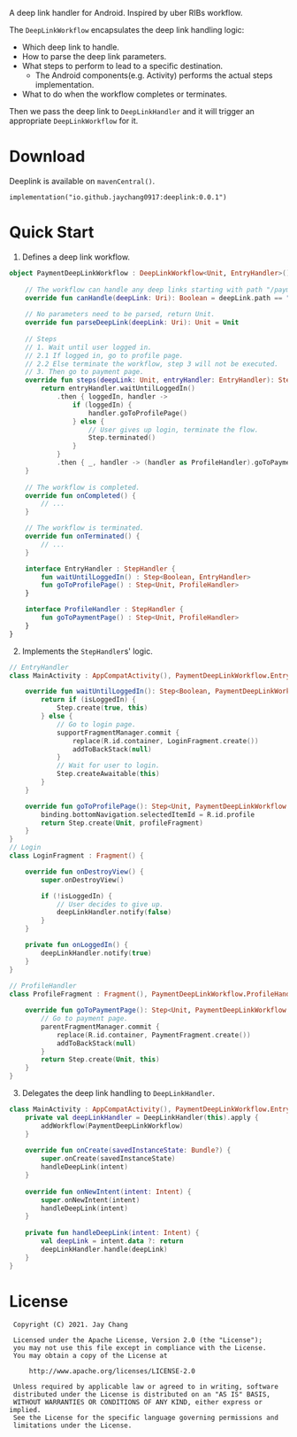 A deep link handler for Android. Inspired by uber RIBs workflow.

The `DeepLinkWorkflow` encapsulates the deep link handling logic:
- Which deep link to handle.
- How to parse the deep link parameters.
- What steps to perform to lead to a specific destination.
  - The Android components(e.g. Activity) performs the actual steps implementation.
- What to do when the workflow completes or terminates.

Then we pass the deep link to `DeepLinkHandler` and it will trigger an appropriate `DeepLinkWorkflow` for it.

# Download
Deeplink is available on `mavenCentral()`.
```
implementation("io.github.jaychang0917:deeplink:0.0.1")
```    

# Quick Start
1. Defines a deep link workflow.
```kotlin
object PaymentDeepLinkWorkflow : DeepLinkWorkflow<Unit, EntryHandler>() {
    
    // The workflow can handle any deep links starting with path "/payment". 
    override fun canHandle(deepLink: Uri): Boolean = deepLink.path == "/payment"
    
    // No parameters need to be parsed, return Unit.
    override fun parseDeepLink(deepLink: Uri): Unit = Unit
     
    // Steps
    // 1. Wait until user logged in.
    // 2.1 If logged in, go to profile page. 
    // 2.2 Else terminate the workflow, step 3 will not be executed.
    // 3. Then go to payment page.
    override fun steps(deepLink: Unit, entryHandler: EntryHandler): Step<out Any, out StepHandler> {
        return entryHandler.waitUntilLoggedIn()
            .then { loggedIn, handler ->
                if (loggedIn) {
                    handler.goToProfilePage()
                } else {
                    // User gives up login, terminate the flow.
                    Step.terminated()
                }
            }
            .then { _, handler -> (handler as ProfileHandler).goToPaymentPage() }
    }
     
    // The workflow is completed.
    override fun onCompleted() {
        // ...
    }

    // The workflow is terminated.
    override fun onTerminated() {
        // ...
    }

    interface EntryHandler : StepHandler {
        fun waitUntilLoggedIn() : Step<Boolean, EntryHandler>
        fun goToProfilePage() : Step<Unit, ProfileHandler>
    }

    interface ProfileHandler : StepHandler {
        fun goToPaymentPage() : Step<Unit, ProfileHandler>
    }
}
```  
2. Implements the `StepHandler`s' logic.
```kotlin
// EntryHandler
class MainActivity : AppCompatActivity(), PaymentDeepLinkWorkflow.EntryHandler {

    override fun waitUntilLoggedIn(): Step<Boolean, PaymentDeepLinkWorkflow.EntryHandler> {
        return if (isLoggedIn) {
            Step.create(true, this)
        } else {
            // Go to login page.
            supportFragmentManager.commit {
                replace(R.id.container, LoginFragment.create())
                addToBackStack(null)
            }
            // Wait for user to login.
            Step.createAwaitable(this)
        }
    }

    override fun goToProfilePage(): Step<Unit, PaymentDeepLinkWorkflow.ProfileHandler> {
        binding.bottomNavigation.selectedItemId = R.id.profile
        return Step.create(Unit, profileFragment)
    }
}  
// Login
class LoginFragment : Fragment() {

    override fun onDestroyView() {
        super.onDestroyView()

        if (!isLoggedIn) {
            // User decides to give up.
            deepLinkHandler.notify(false)
        }
    }

    private fun onLoggedIn() {
        deepLinkHandler.notify(true)
    }
}
 
// ProfileHandler
class ProfileFragment : Fragment(), PaymentDeepLinkWorkflow.ProfileHandler {

    override fun goToPaymentPage(): Step<Unit, PaymentDeepLinkWorkflow.ProfileHandler> {
        // Go to payment page.
        parentFragmentManager.commit {
            replace(R.id.container, PaymentFragment.create())
            addToBackStack(null)
        }
        return Step.create(Unit, this)
    }
}
``` 
3. Delegates the deep link handling to `DeepLinkHandler`.
```kotlin
class MainActivity : AppCompatActivity(), PaymentDeepLinkWorkflow.EntryHandler {
    private val deepLinkHandler = DeepLinkHandler(this).apply {
        addWorkflow(PaymentDeepLinkWorkflow)
    }  
    
    override fun onCreate(savedInstanceState: Bundle?) {
        super.onCreate(savedInstanceState)
        handleDeepLink(intent)
    }
    
    override fun onNewIntent(intent: Intent) {
        super.onNewIntent(intent)
        handleDeepLink(intent)
    }
    
    private fun handleDeepLink(intent: Intent) {
        val deepLink = intent.data ?: return
        deepLinkHandler.handle(deepLink)
    }
}
``` 
# License
```
 Copyright (C) 2021. Jay Chang
 
 Licensed under the Apache License, Version 2.0 (the "License");
 you may not use this file except in compliance with the License.
 You may obtain a copy of the License at
 
     http://www.apache.org/licenses/LICENSE-2.0
 
 Unless required by applicable law or agreed to in writing, software
 distributed under the License is distributed on an "AS IS" BASIS,
 WITHOUT WARRANTIES OR CONDITIONS OF ANY KIND, either express or implied.
 See the License for the specific language governing permissions and
 limitations under the License.
```
